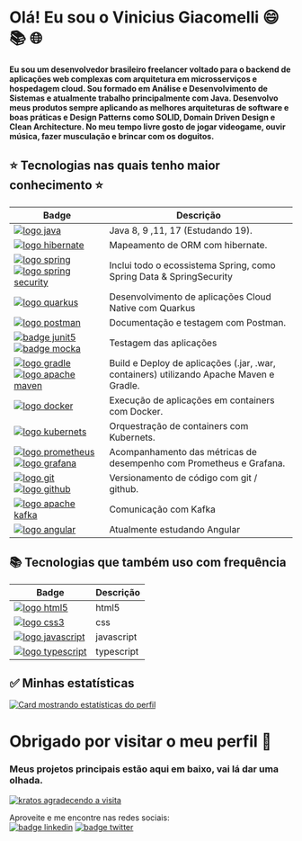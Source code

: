 <!-- 

PARABENS!!! Você encontrou Rick Astley. 
A partir de agora ele:
nunca vai desistir de você,
nunca vai te desapontar, 
nunca vai te trair e te deixar,
nunca vai te fazer chorar,
nunca vai dizer adeus,
nunca vai mentir e te magoar.
 

⠀⠀⠀⠀⠀⠀⠀⠀⠀⠀⠀⠀⣀⡀⠀⠀⠀⠀⠀⠀⠀⠀⠀⠀⠀⠀⠀⠀⠀⠀⠀⠀⠀⠀
⠀⠀⠀⠀⠀⠀⠀⠀⢀⣶⣿⣿⣿⣿⣿⣄⠀⠀⠀⠀⠀⠀⠀⠀⠀⠀⠀⠀⠀⠀⠀⠀⠀⠀
⠀⠀⠀⠀⠀⠀⠀⢀⣿⣿⣿⠿⠟⠛⠻⣿⠆⠀⠀⠀⠀⠀⠀⠀⠀⠀⠀⠀⠀⠀⠀⠀⠀⠀
⠀⠀⠀⠀⠀⠀⠀⢸⣿⣿⣿⣆⣀⣀⠀⣿⠂⠀⠀⠀⠀⠀⠀⠀⠀⠀⠀⠀⠀⠀⠀⠀⠀⠀
⠀⠀⠀⠀⠀⠀⠀⢸⠻⣿⣿⣿⠅⠛⠋⠈⠀⠀⠀⠀⠀⠀⠀⠀⠀⠀⠀⠀⠀⠀⠀⠀⠀⠀
⠀⠀⠀⠀⠀⠀⠀⠘⢼⣿⣿⣿⣃⠠⠀⠀⠀⠀⠀⠀⠀⠀⠀⠀⠀⠀⠀⠀⠀⠀⠀⠀⠀⠀
⠀⠀⠀⠀⠀⠀⠀⠀⠀⣿⣿⣟⡿⠃⠀⠀⠀⠀⠀⠀⠀⠀⠀⠀⠀⠀⠀⠀⠀⠀⠀⠀⠀⠀
⠀⠀⠀⠀⠀⠀⠀⠀⠀⣛⣛⣫⡄⠀⢸⣦⣀⠀⠀⠀⠀⠀⠀⠀⠀⠀⠀⠀⠀⠀⠀⠀⠀⠀
⠀⠀⠀⢀⣠⣴⣾⡆⠸⣿⣿⣿⡷⠂⠨⣿⣿⣿⣿⣶⣦⣤⣀⠀⠀⠀⠀⠀⠀⠀⠀⠀⠀⠀
⠀⣤⣾⣿⣿⣿⣿⡇⢀⣿⡿⠋⠁⢀⡶⠪⣉⢸⣿⣿⣿⣿⣿⣇⠀⠀⠀⠀⠀⠀⠀⠀⠀⠀
⢀⣿⣿⣿⣿⣿⣿⣿⣿⡏⢸⣿⣷⣿⣿⣷⣦⡙⣿⣿⣿⣿⣿⡏⠀⠀⠀⠀⠀⠀⠀⠀⠀⠀
⠈⣿⣿⣿⣿⣿⣿⣿⣿⣇⢸⣿⣿⣿⣿⣿⣷⣦⣿⣿⣿⣿⣿⡇⠀⠀⠀⠀⠀⠀⠀⠀⠀⠀
⢠⣿⣿⣿⣿⣿⣿⣿⣿⣿⣿⣿⣿⣿⣿⣿⣿⣿⣿⣿⣿⣿⣿⡇⠀⠀⠀⠀⠀⠀⠀⠀⠀⠀
⢸⣿⣿⣿⣿⣿⣿⣿⣿⣿⣿⣿⣿⣿⣿⣿⣿⣿⣿⣿⣿⣿⣿⣿⣄⠀⠀⠀⠀⠀⠀⠀⠀⠀
⠸⣿⣿⣿⣿⣿⣿⣿⣿⣿⣿⣿⣿⣿⣿⣿⣿⣿⣿⣿⣿⣿⣿⣿⣿⠀⠀⠀⠀⠀⠀⠀⠀⠀
⣠⣿⣿⣿⣿⣿⣿⣿⣿⣿⣿⣿⣿⣿⣿⣿⣿⣿⣿⣿⣿⣿⣿⣿⡿⠀⠀⠀⠀⠀⠀⠀⠀⠀
⣿⣿⣿⣿⣿⣿⣿⣿⣿⣿⣿⣿⣿⣿⣿⣿⣿⣿⣿⣿⣿⣿⣿⣿⠃⠀⠀⠀⠀⠀⠀⠀⠀⠀
⢹⣿⣵⣾⣿⣿⣿⣿⣿⣿⣿⣿⣿⣿⣿⣿⣿⣿⣿⣿⣿⣿⣯⡁⠀⠀⠀⠀⠀⠀⠀⠀⠀⠀

-->

# Olá! Eu sou o Vinicius Giacomelli :smile: :books: :globe_with_meridians:

__Eu sou um desenvolvedor brasileiro freelancer voltado para o backend de aplicações web complexas com arquitetura em microsserviços e hospedagem cloud. Sou formado em Análise e Desenvolvimento de Sistemas e atualmente trabalho principalmente com Java. Desenvolvo meus produtos sempre aplicando as melhores arquiteturas de software e boas práticas e Design Patterns como SOLID, Domain Driven Design e Clean Architecture. No meu tempo livre gosto de jogar videogame, ouvir música, fazer musculação e brincar com os doguitos.__

 ## :star: Tecnologias nas quais tenho maior conhecimento :star: ## 
 
| Badge | Descrição |
| --- | --- |
| [![logo java](https://img.shields.io/badge/Java-ED8B00?style=for-the-badge&logo=kofi&logoColor=white)](#) | Java 8, 9 ,11, 17 (Estudando 19). |
| [![logo hibernate](https://img.shields.io/badge/Hibernate-59666C?style=for-the-badge&logo=Hibernate&logoColor=white)](#) | Mapeamento de ORM com hibernate. |   
| [![logo spring](https://img.shields.io/badge/Spring-6DB33F?style=for-the-badge&logo=spring&logoColor=white)](#) [![logo spring security](https://img.shields.io/badge/Spring_Security-6DB33F?style=for-the-badge&logo=Spring-Security&logoColor=white)](#)| Inclui todo o ecossistema Spring, como Spring Data & SpringSecurity |
| [![logo quarkus](https://img.shields.io/badge/Quarkus-000000?style=for-the-badge&logo=quarkus)](#) | Desenvolvimento de aplicações Cloud Native com Quarkus |
| [![logo postman](https://img.shields.io/badge/Postman-FF6C37?style=for-the-badge&logo=Postman&logoColor=white)](#) | Documentação e testagem com Postman. |
| [![badge junit5](https://img.shields.io/badge/Junit5-25A162?style=for-the-badge&logo=junit5&logoColor=white)](#) [![badge mocka](https://img.shields.io/badge/Mocha-8D6748?style=for-the-badge&logo=Mocha&logoColor=white)](#) | Testagem das aplicações | 
| [![logo gradle](https://img.shields.io/badge/gradle-02303A?style=for-the-badge&logo=gradle&logoColor=white)](#) [![logo apache maven](https://img.shields.io/badge/Maven-C71A36?style=for-the-badge&logo=apachemaven&logoColor=white)](#) | Build e Deploy de aplicações (.jar, .war, containers) utilizando Apache Maven e Gradle. |
| [![logo docker](https://img.shields.io/badge/Docker-2CA5E0?style=for-the-badge&logo=docker&logoColor=white)](#) | Execução de aplicações em containers com Docker. |
| [![logo kubernets](https://img.shields.io/badge/kubernetes-326ce5.svg?&style=for-the-badge&logo=kubernetes&logoColor=white)](#) | Orquestração de containers com Kubernets. |
| [![logo prometheus](https://img.shields.io/badge/Prometheus-000000?style=for-the-badge&logo=prometheus&labelColor=000000)](#) [![logo grafana](https://img.shields.io/badge/Grafana-F2F4F9?style=for-the-badge&logo=grafana&logoColor=orange&labelColor=F2F4F9)](#) | Acompanhamento das métricas de desempenho com Prometheus e Grafana. |
| [![logo git](https://img.shields.io/badge/GIT-E44C30?style=for-the-badge&logo=git&logoColor=white)](#) [![logo github](https://img.shields.io/badge/GitHub-100000?style=for-the-badge&logo=github&logoColor=white)](#) | Versionamento de código com git / github. |
| [![logo apache kafka](https://img.shields.io/badge/Apache_Kafka-231F20?style=for-the-badge&logo=apache-kafka&logoColor=white)](#) | Comunicação com Kafka |
| [![logo angular](https://img.shields.io/badge/Angular-DD0031?style=for-the-badge&logo=angular&logoColor=white)](#) | Atualmente estudando Angular |






## :books: Tecnologias que também uso com frequência ##
| Badge | Descrição |
| --- | --- |
| [![logo html5](https://img.shields.io/badge/HTML-239120?style=for-the-badge&logo=html5&logoColor=white)](#) | html5 |
| [![logo css3](https://img.shields.io/badge/CSS-239120?&style=for-the-badge&logo=css3&logoColor=white)](#) | css |
| [![logo javascript](https://img.shields.io/badge/JavaScript-F7DF1E?style=for-the-badge&logo=javascript&logoColor=black)](#) | javascript |
| [![logo typescript](https://img.shields.io/badge/TypeScript-007ACC?style=for-the-badge&logo=typescript&logoColor=white)](#) | typescript |


## :white_check_mark: Minhas estatísticas ##

[![Card mostrando estatísticas do perfil](https://github-profile-summary-cards.vercel.app/api/cards/profile-details?username=viniciusgiacomelli&theme=solarized_dark)](#)

# Obrigado por visitar o meu perfil :wave:

### Meus projetos principais estão aqui em baixo, vai lá dar uma olhada.
   
[![kratos agradecendo a visita](https://user-images.githubusercontent.com/41841454/167220106-fdcd138f-7a91-4dfd-9a94-b5ef671b859c.gif)](#)   
   
Aproveite e me encontre nas redes sociais:  
[![badge linkedin](https://img.shields.io/badge/LinkedIn-0077B5?style=for-the-badge&logo=linkedin&logoColor=white)](https://www.linkedin.com/in/vinicius-giacomelli/) 
[![badge twitter](https://img.shields.io/badge/Twitter-1DA1F2?style=for-the-badge&logo=twitter&logoColor=white)](https://twitter.com/vinygiacomelli) 

